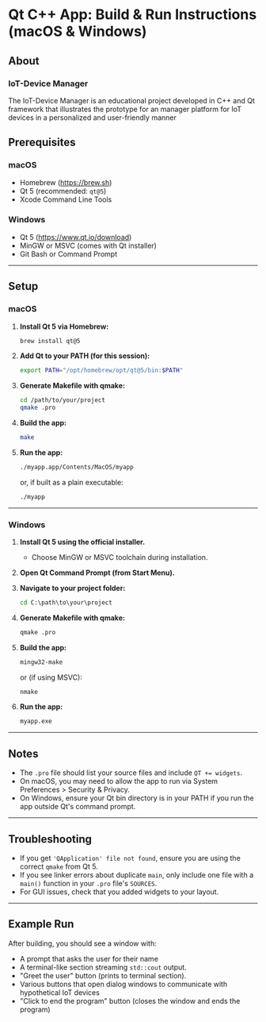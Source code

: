# Qt C++ App: Build & Run Instructions (macOS & Windows)

## About
### IoT-Device Manager
The IoT-Device Manager is an educational project developed in C++ and Qt framework that illustrates the prototype for an manager platform for IoT devices in a personalized and user-friendly manner

## Prerequisites

### macOS
- Homebrew (https://brew.sh)
- Qt 5 (recommended: `qt@5`)
- Xcode Command Line Tools

### Windows
- Qt 5 (https://www.qt.io/download)
- MinGW or MSVC (comes with Qt installer)
- Git Bash or Command Prompt

---

## Setup

### macOS

1. **Install Qt 5 via Homebrew:**
   ```sh
   brew install qt@5
   ```

2. **Add Qt to your PATH (for this session):**
   ```sh
   export PATH="/opt/homebrew/opt/qt@5/bin:$PATH"
   ```

3. **Generate Makefile with qmake:**
   ```sh
   cd /path/to/your/project
   qmake .pro
   ```

4. **Build the app:**
   ```sh
   make
   ```

5. **Run the app:**
   ```sh
   ./myapp.app/Contents/MacOS/myapp
   ```
   or, if built as a plain executable:
   ```sh
   ./myapp
   ```

---

### Windows

1. **Install Qt 5 using the official installer.**
   - Choose MinGW or MSVC toolchain during installation.

2. **Open Qt Command Prompt (from Start Menu).**

3. **Navigate to your project folder:**
   ```bat
   cd C:\path\to\your\project
   ```

4. **Generate Makefile with qmake:**
   ```bat
   qmake .pro
   ```

5. **Build the app:**
   ```bat
   mingw32-make
   ```
   or (if using MSVC):
   ```bat
   nmake
   ```

6. **Run the app:**
   ```bat
   myapp.exe
   ```

---

## Notes

- The `.pro` file should list your source files and include `QT += widgets`.
- On macOS, you may need to allow the app to run via System Preferences > Security & Privacy.
- On Windows, ensure your Qt bin directory is in your PATH if you run the app outside Qt's command prompt.

---

## Troubleshooting

- If you get `'QApplication' file not found`, ensure you are using the correct `qmake` from Qt 5.
- If you see linker errors about duplicate `main`, only include one file with a `main()` function in your `.pro` file's `SOURCES`.
- For GUI issues, check that you added widgets to your layout.

---

## Example Run

After building, you should see a window with:
- A prompt that asks the user for their name
- A terminal-like section streaming `std::cout` output.
- "Greet the user" button (prints to terminal section).
- Various buttons that open dialog windows to communicate with hypothetical IoT devices
- "Click to end the program" button (closes the window and ends the program)